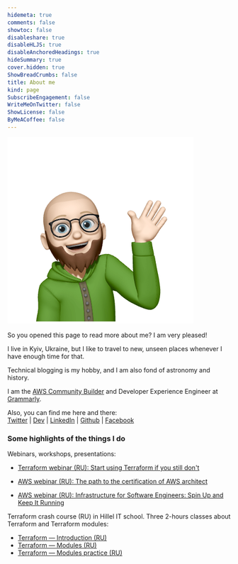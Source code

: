 ```yaml
---
hidemeta: true
comments: false
showtoc: false
disableshare: true
disableHLJS: true
disableAnchoredHeadings: true
hideSummary: true
cover.hidden: true
ShowBreadCrumbs: false
title: About me
kind: page
SubscribeEngagement: false
WriteMeOnTwitter: false
ShowLicense: false
ByMeACoffee: false
---
```


![](./hoodie-optimized.png#center)

So you opened this page to read more about me? I am very pleased!

I live in Kyiv, Ukraine, but I like to travel to new, unseen places whenever I have enough time for that.

Technical blogging is my hobby, and I am also fond of astronomy and history.

I am the [AWS Community Builder](https://aws.amazon.com/developer/community/community-builders/) and Developer Experience Engineer at [Grammarly](https://grammarly.com).

Also, you can find me here and there:\
[Twitter](https://twitter.com/vasylenko) | [Dev](https://dev.to/svasylenko) | [LinkedIn](https://www.linkedin.com/in/svasylenko/) | [Github](https://github.com/vasylenko) | [Facebook](https://www.facebook.com/vasylenkos) 


### Some highlights of the things I do

Webinars, workshops, presentations:

- [Terraform webinar (RU): Start using Terraform if you still don't](https://www.youtube.com/watch?v=lC4948SizsU)

- [AWS webinar (RU): The path to the certification of AWS architect ](https://www.youtube.com/watch?v=3vVUyJRk_TM)

- [AWS webinar (RU): Infrastructure for Software Engineers: Spin Up and Keep It Running](https://www.youtube.com/watch?v=7rLB4qqWcL0)

Terraform crash course (RU) in Hillel IT school. Three 2-hours classes about Terraform and Terraform modules:

- [Terraform — Introduction (RU)](https://www.youtube.com/watch?v=U8a5TTowUmI)
- [Terraform — Modules (RU)](https://www.youtube.com/watch?v=lIcKRtjKB-Q)
- [Terraform — Modules practice (RU)](https://www.youtube.com/watch?v=-rwA7utnPbs)
